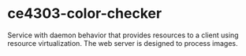 # ce4303-color-checker
Service with daemon behavior that provides resources to a client using resource virtualization. The web server is designed to process images.
